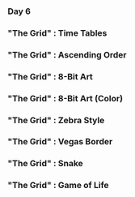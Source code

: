### Day 6

### "The Grid" : Time Tables

### "The Grid" : Ascending Order

### "The Grid" : 8-Bit Art

### "The Grid" : 8-Bit Art (Color)

### "The Grid" : Zebra Style

### "The Grid" : Vegas Border

### "The Grid" : Snake

### "The Grid" : Game of Life
